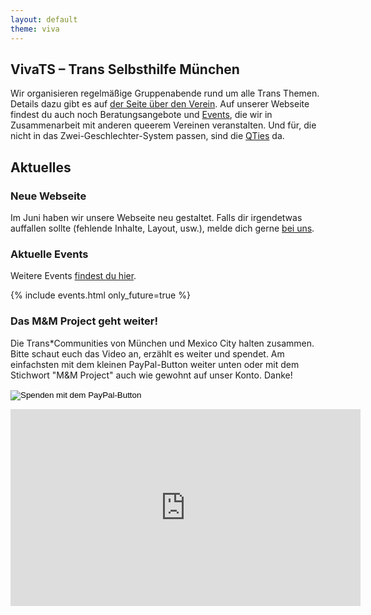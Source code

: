 ```yaml
---
layout: default
theme: viva
---
```


## VivaTS – Trans Selbsthilfe München

Wir organisieren regelmäßige Gruppenabende rund um alle Trans Themen.
Details dazu gibt es auf [der Seite über den Verein](/viva/).
Auf unserer Webseite findest du auch noch Beratungsangebote und [Events](/events/), die wir in Zusammenarbeit mit anderen queerem Vereinen veranstalten.
Und für, die nicht in das Zwei-Geschlechter-System passen, sind die [QTies](/qties/) da.

## Aktuelles

### Neue Webseite

Im Juni haben wir unsere Webseite neu gestaltet.
Falls dir irgendetwas auffallen sollte (fehlende Inhalte, Layout, usw.), melde dich gerne [bei uns](/impressum/).

### Aktuelle Events

Weitere Events [findest du hier](/events/).

<div>
    {% include events.html only_future=true %}
</div>

### Das M&M Project geht weiter!

Die Trans\*Communities von München und Mexico City halten zusammen. Bitte schaut euch das Video an, erzählt es weiter und spendet. Am einfachsten mit dem kleinen PayPal-Button weiter unten oder mit dem Stichwort "M&M Project" auch wie gewohnt auf unser Konto. Danke!

<form action="https://www.paypal.com/cgi-bin/webscr" method="post" target="_top">
<input type="hidden" name="cmd" value="_s-xclick">
<input type="hidden" name="hosted_button_id" value="7HU3WS4UTWCNC">
<input type="image" src="https://www.paypalobjects.com/de_DE/DE/i/btn/btn_donate_SM.gif" name="submit" title="PayPal - The safer, easier way to pay online!" alt="Spenden mit dem PayPal-Button" border="0">
<img alt="" src="https://www.paypal.com/de_DE/i/scr/pixel.gif" sef1mcvau="" width="1" height="1" border="0">
</form>

<iframe width="560" height="315" src="https://www.youtube.com/embed/e06VF8NMabg" frameborder="0" allow="accelerometer; autoplay; encrypted-media; gyroscope; picture-in-picture" allowfullscreen></iframe>
